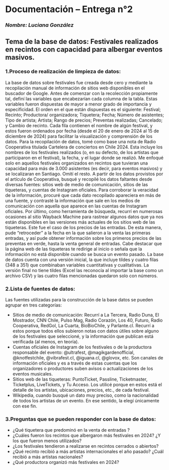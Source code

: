 # **Documentación – Entrega n°2**
### *Nombre: Luciana González*
## **Tema de la base de datos: Festivales realizados en recintos con capacidad para albergar eventos masivos.**

### **1.Proceso de realización de limpieza de datos:** 
La base de datos sobre festivales fue creada desde cero y mediante la recopilación manual de información de sitios web disponibles en el buscador de Google. Antes de comenzar con la recolección propiamente tal, definí las variables que encabezarían cada columna de la tabla. Estas variables fueron dispuestas de mayor a menor grado de importancia y especificidad. El orden en el que están dispuestas es el siguiente: Festival; Recinto; Productora/ organizadora; Tiquetera; Fecha; Número de asistentes; Tipo de artista; Artista; Rango de precios; Preventas realizadas; Cancelado; y Cambio de recinto. Cada fila contienen el nombre de algún festival, y estos fueron ordenados por fecha (desde el 20 de enero de 2024 al 15 de diciembre de 2024) para facilitar la visualización y comprensión de los datos. 
Para la recopilación de datos, tomé como base una nota de Radio Cooperativa titulada  Cartelera de conciertos en Chile 2024. Esta incluye los nombres de los festivales realizados (o, en su defecto, de los artistas que participaron en el festival), la fecha,  y el lugar donde se realizó. Me enfoqué solo en aquellos festivales organizados en recintos que tuvieran una capacidad para más de 3.000 asistentes (es decir, para eventos masivos) y se localizaran en Santiago. Omití el resto.
A partir de los datos provistos por el artículo de Cooperativa, busqué y recopilé los datos faltantes desde diversas fuentes: sitios web de medio de comunicación, sitios de las tiqueteras, y cuentas de Instagram oficiales. 
Para corroborar la veracidad de la información, procuré que cada dato recopilado apareciera en más de una fuente, y contrasté la información que sale en los medios de comunicación con aquella que aparece en las cuentas de Instagram oficiales. 
Por último, como herramienta de búsqueda, recurrí en numerosas ocasiones al sitio Wayback Machine para rastrear algunos datos que ya nos están disponibles en las versiones más actuales de los sitios web de las tiqueteras. Este fue el caso de los precios de las entradas. De esta manera, pude “retroceder” a la fecha en la que salieron a la venta las primeras entradas, y así pude obtener información sobre los primeros precios de las preventas en verde, hasta la venta general de entradas. Cabe destacar que la página web de las tiqueteras te redirige al inicio o señala que la información no está disponible cuando se busca un evento pasado. 
La base de datos cuenta con una versión inicial, la que incluye tildes y cuatro filas (348 a 351) que combinaban variables cuantitativas y cualitativas. La versión final no tiene tildes (Excel las reconocía al importar la base como un archivo CSV) y las cuatro filas mencionadas quedaron solo con números.  
### **2.Lista de fuentes de datos**:
Las fuentes utilizadas para la construcción de la base datos se pueden agrupar en tres categorías: 
- Sitios de medio de comunicación: Recurrí a La Tercera, Radio Duna, El Mostrador, CNN Chile, Pulso Mag, Radio Corazón, Los 40, Futuro, Radio Cooperativa, RedGol, La Cuarta, BioBioChile, y Parlante.cl. Recurrí a estos porque todos ellos subieron notas con datos útiles sobre alguno de los festivales que seleccioné, y la información que publican está verificada (al menos, en teoría). 
- Cuentas oficiales de Instagram de los festivales o de la productora responsable del evento: @ultrafest, @magikgardenofficial, @knotfestchile, @vibrafest.cl, @iguana.cl, @glovox, etc. Son canales de información oficiales y es a través de estas cuentas que los organizadores o productores suben avisos o actualizaciones de los eventos musicales. 
- Sitios web de las tiqueteras: PuntoTicket, Passline, Ticketmaster, Ticketplus, LiveTickets, y Tu Acceso. Los utilicé porque en estos está el detalle de los artistas, ubicaciones, precios, etc., de cada festival.
- Wikipedia, cuando busqué un dato muy preciso, como la nacionalidad de todos los artistas de un evento. En ese sentido, la elegí únicamente con ese fin. 

### **3.Preguntas que se pueden responder con la base de datos:** 
- ¿Qué tiquetera que predominó en la venta de entradas ? 
- ¿Cuáles fueron los recintos que albergaron más festivales en 2024? ¿Y los que fueron menos utilizados?
- ¿Los festivales tendieron a realizarse en recintos cerrados o abiertos? 
- ¿Qué recinto recibió a más artistas internacionales el año pasado? ¿Cuál recibió a más artistas nacionales? 
- ¿Qué productora organizó más festivales en 2024? 
